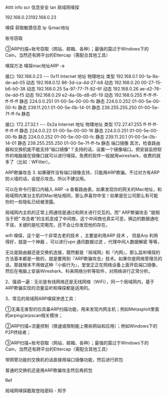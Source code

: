 Atitt info scr 信息安全 lan 局域网嗅探

192.168.0.23192.168.0.23


嗅探 获取敏感信息
Ip 与mac地址

账号窃取

③ARP扫描+账号窃取（网站、邮箱、各种）；最强的莫过于Windows下的Cain，当然还有跨平台的Ettercap（需配合其他工具）

嗅探方法
 嗅探mac地址ARP -a

接口: 192.168.0.23 --- 0x11
  Internet 地址         物理地址              类型
  192.168.0.1           00-1a-9a-de-ad-05     动态
  192.168.0.12          86-3d-ca-4d-27-b8     动态
  192.168.0.20          00-27-15-b6-b0-38     动态
  192.168.0.25          5a-97-77-7f-82-6f     动态
  192.168.0.26          ae-d2-76-0e-dd-f5     动态
  192.168.0.29          e2-4a-0b-d8-d5-19     动态
  192.168.0.255         ff-ff-ff-ff-ff-ff     静态
  224.0.0.251           01-00-5e-00-00-fb     静态
  224.0.0.252           01-00-5e-00-00-fc     静态
  239.11.20.1           01-00-5e-0b-14-01     静态
  239.255.255.250       01-00-5e-7f-ff-fa     静态

接口: 172.27.32.1 --- 0x2a
  Internet 地址         物理地址              类型
  172.27.47.255         ff-ff-ff-ff-ff-ff     静态
  224.0.0.22            01-00-5e-00-00-16     静态
  224.0.0.251           01-00-5e-00-00-fb     静态
  224.0.0.252           01-00-5e-00-00-fc     静态
  239.11.20.1           01-00-5e-0b-14-01     静态
  239.255.255.250       01-00-5e-7f-ff-fa     静态
端口镜像
其次，检查路由器和交换机能不能支持“端口镜像”？支持的话，设置一个镜像端口。把安装监控软件的电脑接在镜像口就可以进行嗅探。免费的软件一般就用wireshark，收费的就多了（比如：WFilter）。

ARP欺骗攻击
3. 如果硬件没有端口镜像支持，只能用ARP欺骗。不过对方有ARP防火墙的话，会提示攻击。所以不建议用。

可以在命令行窗口内输入 ARP -a 查看路由表，如果发现你的网关的Mac地址，和局域网内某台主机的Mac地址相同，那么恭喜你中宝！如果是在公司那么有可能你的一些隐私已经被泄露。

局域网内主机的正常上网通信是通过和网关进行交互的。而“ ARP欺骗攻击 ”就相当于把“ 攻击者”的主机变成了中间商，这个中间商也真实可恶，俩边的数据通吃不误，关键的是吃完喝完，还不会让你发现他的存在。

wifi 嗅探，这个是一个非常古老的技术 ，主要是利用ARP 技术 ，
但是Arp 利用得好，就是一个神器 ，可以进行vpn 通讯数据过滤 ，代理中间人数据解密 等等，

 
无论是路由器还是交换机连接，既然都是『局域网』和『内网』，那么监听嗅探的方法基本都是一致的，就是要用到『ARP欺骗攻击』技术。如果你是网络管理员的话，那就根本不用做这种『小偷行为』，堂堂正正在网络设备上面开启端口镜像，然后在电脑上安装Wireshark、科来网络分析等软件，对网络进行正常分析。

2、强调一遍：无论是有线网络还是无线网络（WiFi），同一个局域网内，基于ARP欺骗实现的流量监听和嗅探都是适用的。

3、常见的局域网ARP嗅探渗透工具：

①无毒无害型的仅具备ARP扫描功能，用来发现内网主机；例如Metasploit里面的arping/arpscan相关模块；

②ARP扫描+流量控制（限速或限制能上哪些网站和应用）；例如Windows下的P2P终结者；

③ARP扫描+账号窃取（网站、邮箱、各种）；最强的莫过于Windows下的Cain，当然还有跨平台的Ettercap（需配合其他工具）

带网管功能的交换机的话直接用端口镜像功能，然后进行抓包

普通的交换机还是用ARP欺骗攻击然后再抓包


Ref

局域网嗅探截取登陆密码 - 知乎
